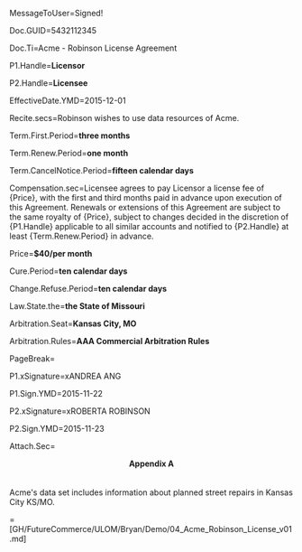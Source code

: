 MessageToUser=Signed!

Doc.GUID=5432112345

Doc.Ti=Acme - Robinson License Agreement

P1.Handle=<b>Licensor</b>

P2.Handle=<b>Licensee</b>

EffectiveDate.YMD=2015-12-01

Recite.secs=Robinson wishes to use data resources of Acme.

Term.First.Period=<b>three months</b>

Term.Renew.Period=<b>one month</b>

Term.CancelNotice.Period=<b>fifteen calendar days</b>

Compensation.sec=Licensee agrees to pay Licensor a license fee of {Price}, with the first and third months paid in advance upon execution of this Agreement. Renewals or extensions of this Agreement are subject to the same royalty of {Price}, subject to changes decided in the discretion of {P1.Handle} applicable to all similar accounts and notified to {P2.Handle} at least {Term.Renew.Period} in advance.

Price=<b>$40/per month</b>

Cure.Period=<b>ten calendar days</b>

Change.Refuse.Period=<b>ten calendar days</b>

Law.State.the=<b>the State of Missouri</b>

Arbitration.Seat=<b>Kansas City, MO</b>

Arbitration.Rules=<b>AAA Commercial Arbitration Rules</b>

PageBreak=</i>

P1.xSignature=xANDREA ANG

P1.Sign.YMD=2015-11-22

P2.xSignature=xROBERTA ROBINSON

P2.Sign.YMD=2015-11-23

Attach.Sec=<center><b>Appendix A</b></center><br><br>Acme's data set includes information about planned street repairs in Kansas City KS/MO.  


=[GH/FutureCommerce/ULOM/Bryan/Demo/04_Acme_Robinson_License_v01.md]